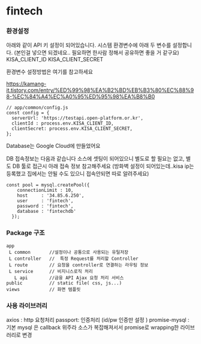 # fintech


### 환경설정
아래와 같이 API 키 설정이 되어있습니다.
시스템 환경변수에 아래 두 변수를 설정합니다.
(본인걸 넣으면 되겠네요.. 필요하면 한사람 정해서 공유하면 좋을 거 같구요)
KISA_CLIENT_ID 
KISA_CLIENT_SECRET

환경변수 설정방법은 여기를 참고하세요

https://kamang-it.tistory.com/entry/%ED%99%98%EA%B2%BD%EB%B3%80%EC%88%98-%EC%84%A4%EC%A0%95%ED%95%98%EA%B8%B0

```
// app/common/config.js
const config = {
  serverUrl: 'https://testapi.open-platform.or.kr',
  clientId : process.env.KISA_CLIENT_ID,
  clientSecret: process.env.KISA_CLIENT_SECRET,
};
```

Database는 Google Cloud에 만들었어요

DB 접속정보는 다음과 같습니다 소스에 셋팅이 되어있으니
별도로 할 필요는 없고, 별도 DB 툴로 접근시 아래 접속 정보 참고해주세요
(방화벽 설정이 되어있는데..kisa ip는 등록했고 집에서는 안될 수도 있으니 접속안되면 따로 알려주세요)

```
const pool = mysql.createPool({
    connectionLimit : 10,
    host     : '34.85.6.250',
    user     : 'fintech',
    password : 'fintech',
    database : 'fintechdb'
  });
```


### Package 구조
```
app
 L common       //설정이나 공통으로 사용되는 유틸저장
 L controller   //  특정 Request를 처리할 Controller
 L route        // 요청을 controller로 연결하는 라우팅 정보
 L service      // 비지니스로직 처리
   L api        //금융 API Ajax 요청 처리 서비스
public          // static file( css, js...)
views           // 화면 템플릿
```

### 사용 라이브러리

axios : http 요청처리
passport: 인증처리 (id/pw 인증만 설정 )
promise-mysql : 기본 mysql 은 callback 위주라 소스가 복잡해져서서 promise로 wrapping한 라이브러리로 변경

